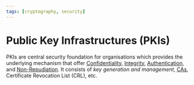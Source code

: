 ```yaml
---
tags: [cryptography, security]
---
```


# Public Key Infrastructures (PKIs)

PKIs are central security foundation for organisations which provides the
underlying mechanism that offer [Confidentiality](202210022150.md),
[Integrity](202210022154.md), [Authentication](202210022151.md), and
[Non-Repudiation](202210022159.md). It consists of *key generation and
management*, [CAs](202210122233.md), Certificate Revocation List (CRL), etc.
